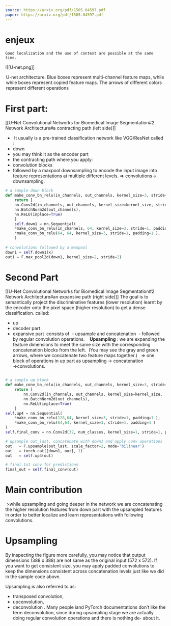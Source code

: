 ```yaml
---
source: https://arxiv.org/pdf/1505.04597.pdf
paper: https://arxiv.org/pdf/1505.04597.pdf
---
```

# enjeux
	Good localization and the use of context are possible at the same time.

![[U-net.png]]
<legend>
U-net architecture. Blue boxes represent multi-channel feature maps, while while boxes represent copied feature maps. The arrows of different colors represent different operations
</legend>

# First part:
[[U-Net Convolutional Networks for Biomedical Image Segmentation#2 Network Architecture#a contracting path (left side)]]
-  It usually is a pre-trained classification network like VGG/ResNet
 called :
 - down 
 - you may think it as the encoder part
 - the contracting path 
 where you apply:
 - convolution blocks 
 - followed by a maxpool downsampling to encode the input image into feature representations at multiple different levels.
 => convolutions→ downsampling.
 
 ```python
 # a sample down block
 def make_conv_bn_relu(in_channels, out_channels, kernel_size=3, stride=1, padding=1): 
	 return [ 
	 nn.Conv2d(in_channels, out_channels, kernel_size=kernel_size, stride=stride, padding=padding, bias=False), 
	 nn.BatchNorm2d(out_channels), 
	 nn.ReLU(inplace=True) 
	 ] 
	 self.down1 = nn.Sequential( 
	 *make_conv_bn_relu(in_channels, 64, kernel_size=3, stride=1, padding=1 ), 
	 *make_conv_bn_relu(64, 64, kernel_size=3, stride=1, padding=1 ), 
	 ) 
  
 # convolutions followed by a maxpool 
 down1 = self.down1(x) 
 out1 = F.max_pool2d(down1, kernel_size=2, stride=2) 
```
# Second Part
[[U-Net Convolutional Networks for Biomedical Image Segmentation#2 Network Architecture#an expansive path (right side)]]
The goal is to semantically project the discriminative features (lower resolution) learnt by the encoder onto the pixel space (higher resolution) to get a dense classification.
called: 
- up
- decoder part
- expansive part
 consists of 
 - upsample and concatenation 
 - followed by regular convolution operations.
 
 **Upsampling** : we are expanding the feature dimensions to meet the same size with the corresponding concatenation blocks from the left.
 (You may see the gray and green arrows, where we concatenate two feature maps together.)
  
=> one block of operations in up part as upsampling → concatenation →convolutions.

```python

# a sample up block
def make_conv_bn_relu(in_channels, out_channels, kernel_size=3, stride=1, padding=1):
    return [
        nn.Conv2d(in_channels, out_channels, kernel_size=kernel_size,  stride=stride, padding=padding, bias=False),
        nn.BatchNorm2d(out_channels),
        nn.ReLU(inplace=True)
    ]
self.up4 = nn.Sequential(
    *make_conv_bn_relu(128,64, kernel_size=3, stride=1, padding=1 ),
    *make_conv_bn_relu(64,64, kernel_size=3, stride=1, padding=1 )
)
self.final_conv = nn.Conv2d(32, num_classes, kernel_size=1, stride=1, padding=0 )

# upsample out_last, concatenate with down1 and apply conv operations
out   = F.upsample(out_last, scale_factor=2, mode='bilinear')  
out   = torch.cat([down1, out], 1)
out   = self.up4(out)

# final 1x1 conv for predictions
final_out = self.final_conv(out)
```

# Main contribution
 >while upsampling and going deeper in the network we are concatenating the higher resolution features from down part with the upsampled features in order to better localize and learn representations with following convolutions.

# Upsampling
By inspecting the figure more carefully, you may notice that output dimensions (388 x 388) are not same as the original input (572 x 572). If you want to get consistent size, you may apply padded convolutions to keep the dimensions consistent across concatenation levels just like we did in the sample code above.

Upsampling is also referred to as:
- transposed convolution, 
- upconvolution,
- deconvolution . Many people iand PyTorch documentations don’t like the term deconvolution, since during upsampling stage we are actually doing regular convolution operations and there is nothing de- about it.